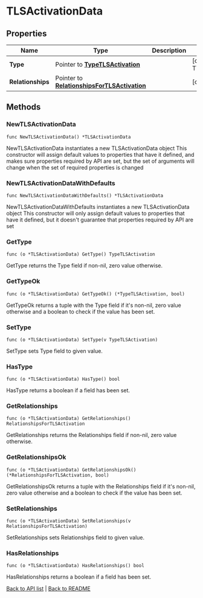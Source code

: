 # TLSActivationData

## Properties

Name | Type | Description | Notes
------------ | ------------- | ------------- | -------------
**Type** | Pointer to [**TypeTLSActivation**](TypeTLSActivation.md) |  | [optional] [default to TYPETLSACTIVATION_TLS_ACTIVATION]
**Relationships** | Pointer to [**RelationshipsForTLSActivation**](RelationshipsForTLSActivation.md) |  | [optional] 

## Methods

### NewTLSActivationData

`func NewTLSActivationData() *TLSActivationData`

NewTLSActivationData instantiates a new TLSActivationData object
This constructor will assign default values to properties that have it defined,
and makes sure properties required by API are set, but the set of arguments
will change when the set of required properties is changed

### NewTLSActivationDataWithDefaults

`func NewTLSActivationDataWithDefaults() *TLSActivationData`

NewTLSActivationDataWithDefaults instantiates a new TLSActivationData object
This constructor will only assign default values to properties that have it defined,
but it doesn't guarantee that properties required by API are set

### GetType

`func (o *TLSActivationData) GetType() TypeTLSActivation`

GetType returns the Type field if non-nil, zero value otherwise.

### GetTypeOk

`func (o *TLSActivationData) GetTypeOk() (*TypeTLSActivation, bool)`

GetTypeOk returns a tuple with the Type field if it's non-nil, zero value otherwise
and a boolean to check if the value has been set.

### SetType

`func (o *TLSActivationData) SetType(v TypeTLSActivation)`

SetType sets Type field to given value.

### HasType

`func (o *TLSActivationData) HasType() bool`

HasType returns a boolean if a field has been set.

### GetRelationships

`func (o *TLSActivationData) GetRelationships() RelationshipsForTLSActivation`

GetRelationships returns the Relationships field if non-nil, zero value otherwise.

### GetRelationshipsOk

`func (o *TLSActivationData) GetRelationshipsOk() (*RelationshipsForTLSActivation, bool)`

GetRelationshipsOk returns a tuple with the Relationships field if it's non-nil, zero value otherwise
and a boolean to check if the value has been set.

### SetRelationships

`func (o *TLSActivationData) SetRelationships(v RelationshipsForTLSActivation)`

SetRelationships sets Relationships field to given value.

### HasRelationships

`func (o *TLSActivationData) HasRelationships() bool`

HasRelationships returns a boolean if a field has been set.


[Back to API list](../README.md#documentation-for-api-endpoints) | [Back to README](../README.md)
